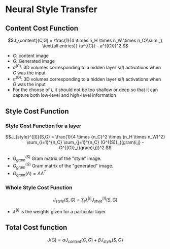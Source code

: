 # Neural Style Transfer

## Content Cost Function

$$J_{content}(C,G) =  \frac{1}{4 \times n_H \times n_W \times n_C}\sum _{ \text{all entries}} (a^{(C)} - a^{(G)})^2  $$

* $C$: content image
* $G$: Generated image
* $a^{(C)}$: 3D volumes corresponding to a hidden layer's($l$) activations when $C$ was the input 
* $a^{(G)}$: 3D volumes corresponding to a hidden layer's($l$) activations when $G$ was the input 
* For the choose of $l$, it should not be too shallow or deep so that it can capture both low-level and high-level information

## Style Cost Function

### Style Cost Function for a layer
$$J_{style}^{[l]}(S,G) = \frac{1}{4 \times {n_C}^2 \times (n_H \times n_W)^2} \sum_{i=1}^{n_C} \sum_{j=1}^{n_C} (G^{(S)}_{(gram)i,j} - G^{(G)}_{(gram)i,j})^2 $$

* $G_{gram}^{(S)}$ Gram matrix of the "style" image.
* $G_{gram}^{(G)}$ Gram matrix of the "generated" image.
* $G_{gram}(A) = AA^T$

### Whole Style Cost Function 
$$J_{style}(S,G) = \sum_{l} \lambda^{[l]} J^{[l]}_{style}(S,G)$$

* $\lambda^{[l]}$ is the weights given for a particular layer


## Total Cost function
$$J(G) = \alpha J_{content}(C,G) + \beta J_{style}(S,G)$$
